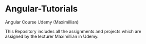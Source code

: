 # Angular-Tutorials
Angular Course Udemy (Maximillian)

This Repository includes all the assignments and projects which are assigned by the lecturer Maximillian in Udemy.
